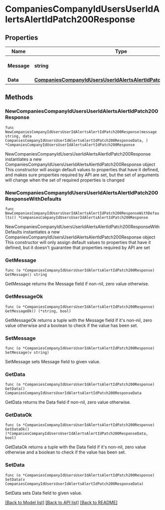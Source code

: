 # CompaniesCompanyIdUsersUserIdAlertsAlertIdPatch200Response

## Properties

Name | Type | Description | Notes
------------ | ------------- | ------------- | -------------
**Message** | **string** | Response status message | 
**Data** | [**CompaniesCompanyIdUsersUserIdAlertsAlertIdPatch200ResponseData**](CompaniesCompanyIdUsersUserIdAlertsAlertIdPatch200ResponseData.md) |  | 

## Methods

### NewCompaniesCompanyIdUsersUserIdAlertsAlertIdPatch200Response

`func NewCompaniesCompanyIdUsersUserIdAlertsAlertIdPatch200Response(message string, data CompaniesCompanyIdUsersUserIdAlertsAlertIdPatch200ResponseData, ) *CompaniesCompanyIdUsersUserIdAlertsAlertIdPatch200Response`

NewCompaniesCompanyIdUsersUserIdAlertsAlertIdPatch200Response instantiates a new CompaniesCompanyIdUsersUserIdAlertsAlertIdPatch200Response object
This constructor will assign default values to properties that have it defined,
and makes sure properties required by API are set, but the set of arguments
will change when the set of required properties is changed

### NewCompaniesCompanyIdUsersUserIdAlertsAlertIdPatch200ResponseWithDefaults

`func NewCompaniesCompanyIdUsersUserIdAlertsAlertIdPatch200ResponseWithDefaults() *CompaniesCompanyIdUsersUserIdAlertsAlertIdPatch200Response`

NewCompaniesCompanyIdUsersUserIdAlertsAlertIdPatch200ResponseWithDefaults instantiates a new CompaniesCompanyIdUsersUserIdAlertsAlertIdPatch200Response object
This constructor will only assign default values to properties that have it defined,
but it doesn't guarantee that properties required by API are set

### GetMessage

`func (o *CompaniesCompanyIdUsersUserIdAlertsAlertIdPatch200Response) GetMessage() string`

GetMessage returns the Message field if non-nil, zero value otherwise.

### GetMessageOk

`func (o *CompaniesCompanyIdUsersUserIdAlertsAlertIdPatch200Response) GetMessageOk() (*string, bool)`

GetMessageOk returns a tuple with the Message field if it's non-nil, zero value otherwise
and a boolean to check if the value has been set.

### SetMessage

`func (o *CompaniesCompanyIdUsersUserIdAlertsAlertIdPatch200Response) SetMessage(v string)`

SetMessage sets Message field to given value.


### GetData

`func (o *CompaniesCompanyIdUsersUserIdAlertsAlertIdPatch200Response) GetData() CompaniesCompanyIdUsersUserIdAlertsAlertIdPatch200ResponseData`

GetData returns the Data field if non-nil, zero value otherwise.

### GetDataOk

`func (o *CompaniesCompanyIdUsersUserIdAlertsAlertIdPatch200Response) GetDataOk() (*CompaniesCompanyIdUsersUserIdAlertsAlertIdPatch200ResponseData, bool)`

GetDataOk returns a tuple with the Data field if it's non-nil, zero value otherwise
and a boolean to check if the value has been set.

### SetData

`func (o *CompaniesCompanyIdUsersUserIdAlertsAlertIdPatch200Response) SetData(v CompaniesCompanyIdUsersUserIdAlertsAlertIdPatch200ResponseData)`

SetData sets Data field to given value.



[[Back to Model list]](../README.md#documentation-for-models) [[Back to API list]](../README.md#documentation-for-api-endpoints) [[Back to README]](../README.md)


